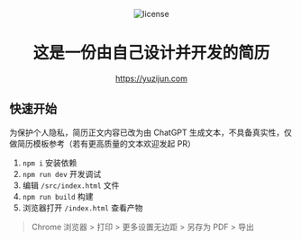 <p align="center"><img alt="license" src="https://img.shields.io/github/license/cong-min/resume"></p>

<h1 align="center">这是一份由自己设计并开发的简历</h1>

<p align="center">
  <a target="_blank" href="https://yuzijun.com">https://yuzijun.com</a>
</p>


## 快速开始

为保护个人隐私，简历正文内容已改为由 ChatGPT 生成文本，不具备真实性，仅做简历模板参考（若有更高质量的文本欢迎发起 PR）

1. `npm i` 安装依赖
2. `npm run dev` 开发调试
3. 编辑 `/src/index.html` 文件
4. `npm run build` 构建
5. 浏览器打开 `/index.html` 查看产物

> Chrome 浏览器 > 打印 > 更多设置无边距 > 另存为 PDF > 导出
